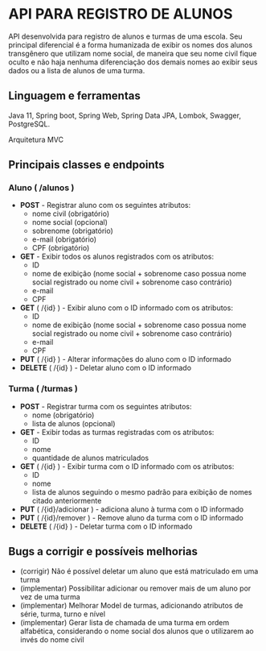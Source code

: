 # API PARA REGISTRO DE ALUNOS
API desenvolvida para registro de alunos e turmas de uma escola. Seu principal diferencial é a forma humanizada de exibir os nomes dos alunos transgênero que utilizam nome social, de maneira que seu nome civil fique oculto e não haja nenhuma diferenciação dos demais nomes ao exibir seus dados ou a lista de alunos de uma turma.

## Linguagem e ferramentas
Java 11, Spring boot, Spring Web, Spring Data JPA, Lombok, Swagger, PostgreSQL.

Arquitetura MVC

## Principais classes e endpoints
### Aluno ( /alunos )
- **POST** - Registrar aluno com os seguintes atributos:
  - nome civil (obrigatório)
  - nome social (opcional)
  - sobrenome (obrigatório)
  - e-mail (obrigatório) 
  - CPF (obrigatório)
- **GET** - Exibir todos os alunos registrados com os atributos:
  - ID
  - nome de exibição (nome social + sobrenome caso possua nome social registrado ou nome civil + sobrenome caso contrário)
  - e-mail
  - CPF
- **GET** ( /{id} ) - Exibir aluno com o ID informado com os atributos:
    - ID
    - nome de exibição (nome social + sobrenome caso possua nome social registrado ou nome civil + sobrenome caso contrário)
    - e-mail
    - CPF
- **PUT** ( /{id} ) - Alterar informações do aluno com o ID informado
- **DELETE** ( /{id} ) - Deletar aluno com o ID informado

### Turma ( /turmas )
- **POST** - Registrar turma com os seguintes atributos:
    - nome (obrigatório)
    - lista de alunos (opcional)
- **GET** - Exibir todas as turmas registradas com os atributos:
    - ID
    - nome
    - quantidade de alunos matriculados
- **GET** ( /{id} ) - Exibir turma com o ID informado com os atributos:
  - ID
  - nome
  - lista de alunos seguindo o mesmo padrão para exibição de nomes citado anteriormente
- **PUT** ( /{id}/adicionar ) - adiciona aluno à turma com o ID informado
- **PUT** ( /{id}/remover ) - Remove aluno da turma com o ID informado
- **DELETE** ( /{id} ) - Deletar turma com o ID informado

## Bugs a corrigir e possíveis melhorias
- (corrigir) Não é possível deletar um aluno que está matriculado em uma turma
- (implementar) Possibilitar adicionar ou remover mais de um aluno por vez de uma turma
- (implementar) Melhorar Model de turmas, adicionando atributos de série, turma, turno e nível
- (implementar) Gerar lista de chamada de uma turma em ordem alfabética, considerando o nome social dos alunos que o utilizarem ao invés do nome civil